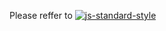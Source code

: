 Please reffer to [![js-standard-style](https://cdn.rawgit.com/feross/standard/master/badge.svg)](https://github.com/feross/standard)

